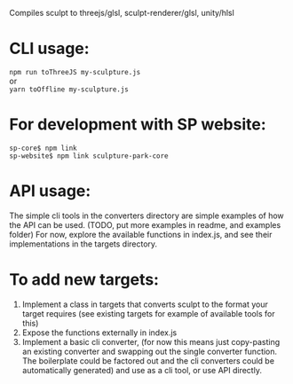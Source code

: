 
Compiles sculpt to threejs/glsl, sculpt-renderer/glsl, unity/hlsl  
  
# CLI usage:  
  
```npm run toThreeJS my-sculpture.js```  
or  
```yarn toOffline my-sculpture.js```  

# For development with SP website:  
  
```sp-core$ npm link```   
```sp-website$ npm link sculpture-park-core```     

# API usage:  
  The simple cli tools in the converters directory are simple examples of how the API can be used. (TODO, put more examples in readme, and examples folder)
  For now, explore the available functions in index.js, and see their implementations in the targets directory.   
   
# To add new targets:
1. Implement a class in targets that converts sculpt to the format your target requires (see existing targets for example of available tools for this)
2. Expose the functions externally in index.js
3. Implement a basic cli converter, (for now this means just copy-pasting an existing converter and swapping out the single converter function. The boilerplate could be factored out and the cli converters could be automatically generated) and use as a cli tool, or use API directly.
